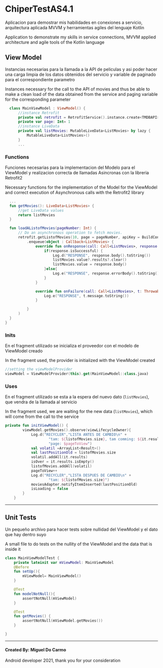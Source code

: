 # ChiperTestAS4.1
Aplicacion para demostrar mis habilidades en conexiones a servicio, arquitectura aplicada MVVM y herramientas agiles del lenguaje Kotlin

Application to demonstrate my skills in service connections, MVVM applied architecture and agile tools of the Kotlin language

## View Model
  Instancias necesarias para la llamada a la API de peliculas y asi poder hacer una carga limpia de los datos obtenidos del servicio y variable de paginado para el correspondiente parametro
  
  Instances necessary for the call to the API of movies and thus be able to make a clean load of the data obtained from the service and paging variable for the corresponding parameter

  ```Kotlin
    class MainViewModel : ViewModel() {
        //instance Retrofit
        private val retrofit = RetrofitService().instance.create<TMDBAPI>()
        private var page: Int= 1
        //instance LiveData
        private val listMovies: MutableLiveData<ListMovies> by lazy {
            MutableLiveData<ListMovies>()
        }
        ...
  ```

### Functions
  Funciones necesarias para la implementacion del Modelo para el ViewModel y realizacion correcta de llamadas Asincronas con la libreria Retrofit2

  Necessary functions for the implementation of the Model for the ViewModel and correct execution of Asynchronous calls with the Retrofit2 library

  ```Kotlin
    ...
    fun getMovies(): LiveData<ListMovies> {
        //get LiveData values
        return listMovies
    }

    fun loadAListofMovies(pageNumber: Int) {
        // Do an asynchronous operation to fetch movies.
        retrofit.getListofMovies(10, page = pageNumber, apiKey = BuildConfig.ACCESS_TOKEN)
            .enqueue(object : Callback<ListMovies> {
                override fun onResponse(call: Call<ListMovies>, response: Response<ListMovies>) {
                    if(response.isSuccessful) {
                        Log.d("RESPONSE", response.body().toString())
                        listMovies.value?.results?.clear()
                        listMovies.value = response.body()
                    }else{
                        Log.e("RESPONSE", response.errorBody().toString())
                    }
                }

                override fun onFailure(call: Call<ListMovies>, t: Throwable) {
                    Log.e("RESPONSE", t.message.toString())
                }

            }
        )
    }
}
  ```

### Inits
  En el fragment utilizado se inicializa el proveedor con el modelo de ViewModel creado

  In the fragment used, the provider is initialized with the ViewModel created

```Kotlin
//setting the viewModelProvider
viewModel = ViewModelProvider(this).get(MainViewModel::class.java)
```

### Uses
En el fragment utilizado se esta a la espera del nuevo dato (```listMovies```), que vendra de la llamada al servicio

In the fragment used, we are waiting for the new data (```listMovies```), which will come from the call to the service

```Kotlin
private fun initViewModel() {
        viewModel.getMovies().observe(viewLifecycleOwner){
            Log.d("RECYCLER","LISTA ANTES DE CAMBIO\n" +
                    "tam: ${listofMovies.size}, tam comming: ${it.results.size}\n"+
                    "page: $pageToView")
            val volatil =ArrayList<Result>()
            val lastPositionOld = listofMovies.size
            volatil.addAll(it.results)
            isOver = it.results.isEmpty()
            listofMovies.addAll(volatil)
            pageToView++
            Log.d("RECYCLER","LISTA DESPUES DE CAMBIO\n" +
                    "tam: ${listofMovies.size}")
            moviesAdapter.notifyItemInserted(lastPositionOld)
            isLoading = false
        }
    }
```
---
## Unit Tests
Un pequeño archivo para hacer tests sobre nullidad del ViewModel y el dato que hay dentro suyo

A small file to do tests on the nullity of the ViewModel and the data that is inside it

```Kotlin
class MainViewModelTest {
    private lateinit var mViewModel: MainViewModel
    @Before
    fun setUp(){
        mViewModel= MainViewModel()
    }

    @Test
    fun modelNotNull(){
        assertNotNull(mViewModel)
    }

    @Test
    fun getMovies() {
        assertNotNull(mViewModel.getMovies())
    }

}
```
---
#### Created By: Miguel Do Carmo
Android developer 2021, thank you for your consideration